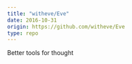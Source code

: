 ```yaml
---
title: "witheve/Eve"
date: 2016-10-31
origin: https://github.com/witheve/Eve
type: repo
---
```


Better tools for thought